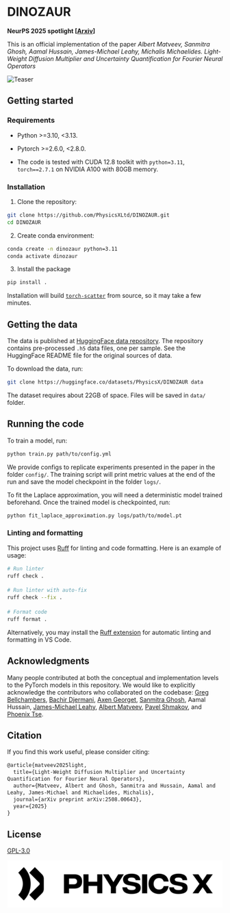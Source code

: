 # DINOZAUR

**NeurPS 2025 spotlight [[Arxiv](https://arxiv.org/abs/2508.00643)]**

This is an official implementation of the paper _Albert Matveev, Sanmitra Ghosh, Aamal Hussain, James-Michael Leahy, Michalis Michaelides. Light-Weight Diffusion Multiplier and Uncertainty Quantification for Fourier Neural Operators_

![Teaser](assets/bayesian_pred.png)

## Getting started

### Requirements

- Python >=3.10, <3.13.

- Pytorch >=2.6.0, <2.8.0.

- The code is tested with CUDA 12.8 toolkit with `python=3.11`, `torch==2.7.1` on NVIDIA A100 with 80GB memory.

### Installation

1. Clone the repository:
```bash
git clone https://github.com/PhysicsXLtd/DINOZAUR.git
cd DINOZAUR
```

2. Create conda environment:
```bash
conda create -n dinozaur python=3.11
conda activate dinozaur
```

3. Install the package
```bash
pip install .
```
Installation will build [`torch-scatter`](https://github.com/rusty1s/pytorch_scatter) from source, so it may take a few minutes.

## Getting the data

The data is published at [HuggingFace data repository](https://huggingface.co/datasets/PhysicsX/DINOZAUR/tree/main). The repository contains pre-processed `.h5` data files, one per sample. See the HuggingFace README file for the original sources of data.

To download the data, run:
```bash
git clone https://huggingface.co/datasets/PhysicsX/DINOZAUR data
```

The dataset requires about 22GB of space. Files will be saved in `data/` folder.

## Running the code

To train a model, run:
```bash
python train.py path/to/config.yml
```
We provide configs to replicate experiments presented in the paper in the folder `config/`. The training script will print metric values at the end of the run and save the model checkpoint in the folder `logs/`.

To fit the Laplace approximation, you will need a deterministic model trained beforehand. Once the trained model is checkpointed, run:
```bash
python fit_laplace_approximation.py logs/path/to/model.pt
```

### Linting and formatting

This project uses [Ruff](https://github.com/astral-sh/ruff) for linting and code formatting. Here is an example of usage:

```bash
# Run linter
ruff check .

# Run linter with auto-fix
ruff check --fix .

# Format code
ruff format .
```

Alternatively, you may install the [Ruff extension](https://marketplace.visualstudio.com/items?itemName=charliermarsh.ruff) for automatic linting and formatting in VS Code.

## Acknowledgments

Many people contributed at both the conceptual and implementation levels to the PyTorch models in this repository. We would like to explicitly acknowledge the contributors who collaborated on the codebase: [Greg Bellchambers](https://github.com/gregb-px), [Bachir Djermani](https://github.com/bachdj-px), [Axen Georget](https://github.com/axen-px), [Sanmitra Ghosh](https://github.com/sanmitrapx), Aamal Hussain, [James-Michael Leahy](https://github.com/j-mleahy), [Albert Matveev](https://github.com/albertmatveev), [Pavel Shmakov](https://github.com/pavel-shmakov), and [Phoenix Tse](https://github.com/phoenix-tse-px).

## Citation

If you find this work useful, please consider citing:
```
@article{matveev2025light,
  title={Light-Weight Diffusion Multiplier and Uncertainty Quantification for Fourier Neural Operators},
  author={Matveev, Albert and Ghosh, Sanmitra and Hussain, Aamal and Leahy, James-Michael and Michaelides, Michalis},
  journal={arXiv preprint arXiv:2508.00643},
  year={2025}
}
```

## License
[GPL-3.0](http://choosealicense.com/licenses/gpl-3.0/)

[![Logo](assets/physicsx.svg)](https://www.physicsx.ai/)
